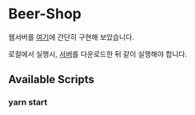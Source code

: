 # Beer-Shop

웹서버를 [여기](https://github.com/ochan1024/beer-api)에 간단히 구현해 보았습니다.

로컬에서 실행시, [서버](https://github.com/ochan1024/beer-api)를 다운로드한 뒤 같이 실행해야 합니다.

## Available Scripts

### yarn start
